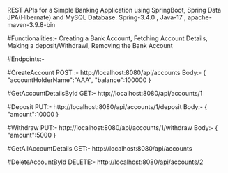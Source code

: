 REST APIs for a Simple Banking Application using SpringBoot, Spring Data JPA(Hibernate) and MySQL Database.
Spring-3.4.0 ,
Java-17 ,
apache-maven-3.9.8-bin

#Functionalities:-
Creating a Bank Account,
Fetching Account Details,
Making a deposit/Withdrawl,
Removing the Bank Account

#Endpoints:-

#CreateAccount 
POST :- http://localhost:8080/api/accounts
        Body:-
				{
				"accountHolderName":"AAA",
				"balance":100000
				}

#GetAccountDetailsById
GET:- http://localhost:8080/api/accounts/1

#Deposit
PUT:- http://localhost:8080/api/accounts/1/deposit
     Body:-
     	{
		"amount":10000
		}
		
#Withdraw
PUT:- http://localhost:8080/api/accounts/1/withdraw
		Body:-
     	{
		"amount":5000
		}

#GetAllAccountDetails
GET:- http://localhost:8080/api/accounts

#DeleteAccountById
DELETE:- http://localhost:8080/api/accounts/2
